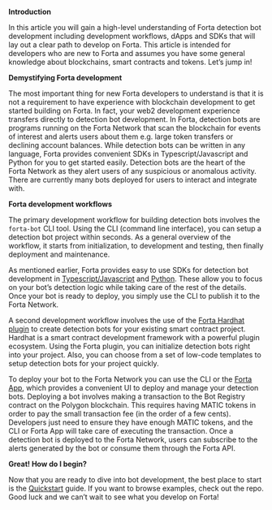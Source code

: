**Introduction**

In this article you will gain a high-level understanding of Forta detection bot development including development workflows, dApps and SDKs that will lay out a clear path to develop on Forta. This article is intended for developers who are new to Forta and assumes you have some general knowledge about blockchains, smart contracts and tokens. Let’s jump in!

**Demystifying Forta development**

The most important thing for new Forta developers to understand is that it is not a requirement to have experience with blockchain development to get started building on Forta. In fact, your web2 development experience transfers directly to detection bot development. In Forta, detection bots are programs running on the Forta Network that scan the blockchain for events of interest and alerts users about them e.g. large token transfers or declining account balances. While detection bots can be written in any language, Forta provides convenient SDKs in Typescript/Javascript and Python for you to get started easily. Detection bots are the heart of the Forta Network as they alert users of any suspicious or anomalous activity. There are currently many bots deployed for users to interact and integrate with.

**Forta development workflows**

The primary development workflow for building detection bots involves the `forta-bot` CLI tool. Using the CLI (command line interface), you can setup a detection bot project within seconds. As a general overview of the workflow, it starts from initialization, to development and testing, then finally deployment and maintenance.

As mentioned earlier, Forta provides easy to use SDKs for detection bot development in [Typescript/Javascript](https://www.npmjs.com/package/@fortanetwork/forta-bot) and [Python](https://pypi.org/project/forta-bot-sdk/). These allow you to focus on your bot’s detection logic while taking care of the rest of the details. Once your bot is ready to deploy, you simply use the CLI to publish it to the Forta Network.

A second development workflow involves the use of the [Forta Hardhat plugin](https://www.npmjs.com/package/hardhat-forta) to create detection bots for your existing smart contract project. Hardhat is a smart contract development framework with a powerful plugin ecosystem. Using the Forta plugin, you can initialize detection bots right into your project. Also, you can choose from a set of low-code templates to setup detection bots for your project quickly.

To deploy your bot to the Forta Network you can use the CLI or the [Forta App](https://app.forta.network/), which provides a convenient UI to deploy and manage your detection bots. Deploying a bot involves making a transaction to the Bot Registry contract on the Polygon blockchain. This requires having MATIC tokens in order to pay the small transaction fee (in the order of a few cents). Developers just need to ensure they have enough MATIC tokens, and the CLI or Forta App will take care of executing the transaction. Once a detection bot is deployed to the Forta Network, users can subscribe to the alerts generated by the bot or consume them through the Forta API.

**Great! How do I begin?**

Now that you are ready to dive into bot development, the best place to start is the [Quickstart](https://docs.forta.network/en/latest/quickstart/) guide. If you want to browse examples, check out the repo. Good luck and we can’t wait to see what you develop on Forta!

